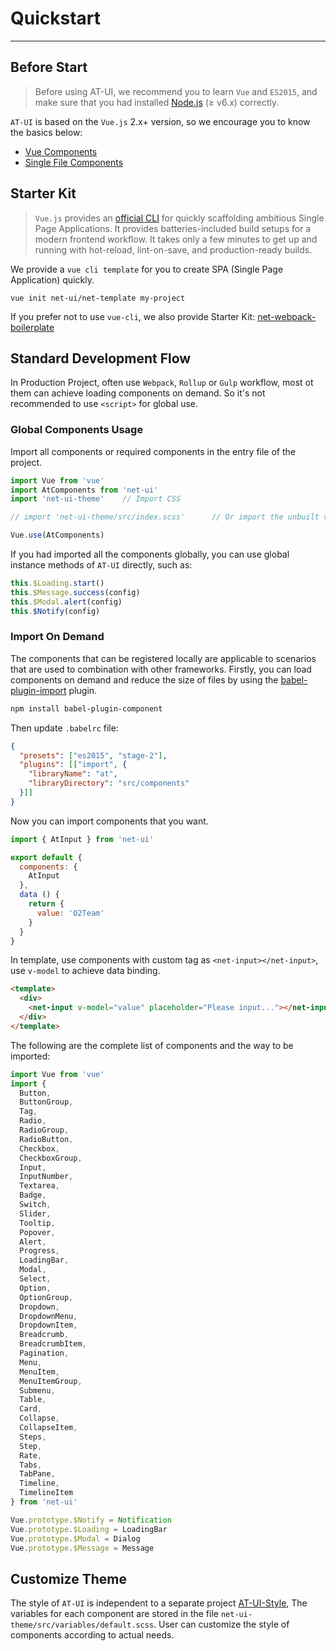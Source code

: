 
# Quickstart

----

## Before Start

> Before using AT-UI, we recommend you to learn `Vue` and `ES2015`, and make sure that you had installed [Node.js](https://nodejs.org/en/) (≥ v6.x) correctly.

`AT-UI` is based on the `Vue.js` 2.x+ version, so we encourage you to know the basics below:

- [Vue Components](https://cn.vuejs.org/v2/guide/components.html)
- [Single File Components](https://cn.vuejs.org/v2/guide/single-file-components.html)

## Starter Kit

>  `Vue.js` provides an [official CLI](https://github.com/vuejs/vue-cli) for quickly scaffolding ambitious Single Page Applications. It provides batteries-included build setups for a modern frontend workflow. It takes only a few minutes to get up and running with hot-reload, lint-on-save, and production-ready builds.

We provide a `vue cli template` for you to create SPA (Single Page Application) quickly.

```shell
vue init net-ui/net-template my-project
```

If you prefer not to use `vue-cli`, we also provide Starter Kit: [net-webpack-boilerplate](https://github.com/net-ui/net-webpack-boilerplate)

## Standard Development Flow

In Production Project, often use `Webpack`, `Rollup` or `Gulp` workflow, most ot them can achieve loading components on demand. So it's not recommended to use `<script>` for global use.

### Global Components Usage

Import all components or required components in the entry file of the project.

```js
import Vue from 'vue'
import AtComponents from 'net-ui'
import 'net-ui-theme'    // Import CSS

// import 'net-ui-theme/src/index.scss'      // Or import the unbuilt version of SCSS

Vue.use(AtComponents)
```

If you had imported all the components globally, you can use global instance methods of `AT-UI` directly, such as:

```js
this.$Loading.start()
this.$Message.success(config)
this.$Modal.alert(config)
this.$Notify(config)
```

### Import On Demand

The components that can be registered locally are applicable to scenarios that are used to combination with other frameworks. Firstly, you can load components on demand and reduce the size of files by using the [babel-plugin-import](https://github.com/ant-design/babel-plugin-import) plugin.

```bash
npm install babel-plugin-component
```

Then update `.babelrc` file:

```json
{
  "presets": ["es2015", "stage-2"],
  "plugins": [["import", {
    "libraryName": "at",
    "libraryDirectory": "src/components"
  }]]
}
```

Now you can import components that you want.

```js
import { AtInput } from 'net-ui'

export default {
  components: {
    AtInput
  },
  data () {
    return {
      value: 'O2Team'
    }
  }
}
```

In template, use components with custom tag as `<net-input></net-input>`, use `v-model` to achieve data binding.

```html
<template>
  <div>
    <net-input v-model="value" placeholder="Please input..."></net-input>
  </div>
</template>
```

The following are the complete list of components and the way to be imported:

```js
import Vue from 'vue'
import {
  Button,
  ButtonGroup,
  Tag,
  Radio,
  RadioGroup,
  RadioButton,
  Checkbox,
  CheckboxGroup,
  Input,
  InputNumber,
  Textarea,
  Badge,
  Switch,
  Slider,
  Tooltip,
  Popover,
  Alert,
  Progress,
  LoadingBar,
  Modal,
  Select,
  Option,
  OptionGroup,
  Dropdown,
  DropdownMenu,
  DropdownItem,
  Breadcrumb,
  BreadcrumbItem,
  Pagination,
  Menu,
  MenuItem,
  MenuItemGroup,
  Submenu,
  Table,
  Card,
  Collapse,
  CollapseItem,
  Steps,
  Step,
  Rate,
  Tabs,
  TabPane,
  Timeline,
  TimelineItem
} from 'net-ui'

Vue.prototype.$Notify = Notification
Vue.prototype.$Loading = LoadingBar
Vue.prototype.$Modal = Dialog
Vue.prototype.$Message = Message
```

## Customize Theme

The style of `AT-UI` is independent to a separate project [AT-UI-Style](https://github.com/net-ui/net-ui-theme), The variables for each component are stored in the file `net-ui-theme/src/variables/default.scss`. User can customize the style of components according to actual needs.
